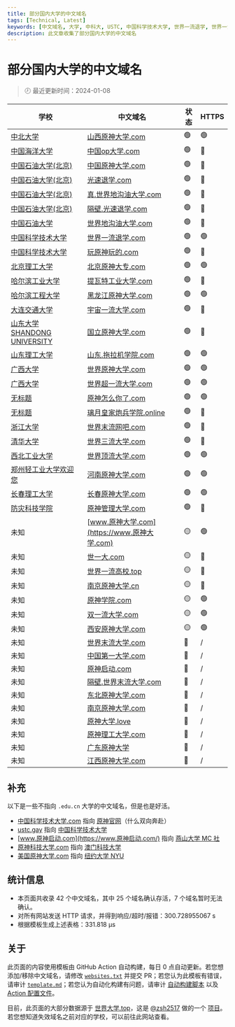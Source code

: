 ```yaml
---
title: 部分国内大学的中文域名
tags: [Technical, Latest]
keywords: [中文域名, 大学, 中科大, USTC, 中国科学技术大学, 世界一流退学, 世界一流大学]
description: 此文章收集了部分国内大学的中文域名
---
```


# 部分国内大学的中文域名

> 🕗 最近更新时间：2024-01-08

| 学校 | 中文域名 | 状态 | HTTPS |
| --- | --- | --- | --- |
| [中北大学](https://www.nuc.edu.cn/) | [山西原神大学.com](https://山西原神大学.com) | <span title='网站正常重定向到 https://www.nuc.edu.cn/'>🟢</span> | 🟢 |
| [中国海洋大学](https://www.ouc.edu.cn/) | [中国op大学.com](http://中国op大学.com) | <span title='网站正常重定向到 https://www.ouc.edu.cn/'>🟢</span> | 🔴 |
| [中国石油大学(北京)](https://www.cup.edu.cn/) | [中国原神大学.com](http://中国原神大学.com) | <span title='网站正常重定向到 https://www.cup.edu.cn/'>🟢</span> | 🔴 |
| [中国石油大学(北京)](https://www.cup.edu.cn/) | [光速退学.com](http://光速退学.com) | <span title='网站正常重定向到 https://www.cup.edu.cn/'>🟢</span> | 🔴 |
| [中国石油大学(北京)](https://www.cup.edu.cn/) | [真.世界地沟油大学.com](http://真.世界地沟油大学.com) | <span title='网站正常重定向到 https://www.cup.edu.cn/'>🟢</span> | 🔴 |
| [中国石油大学(北京)](https://www.cup.edu.cn/) | [隔壁.光速退学.com](http://隔壁.光速退学.com) | <span title='网站正常重定向到 https://www.cup.edu.cn/'>🟢</span> | 🔴 |
| [中国石油大学](https://www.upc.edu.cn/) | [世界地沟油大学.com](http://世界地沟油大学.com) | <span title='网站正常重定向到 https://www.upc.edu.cn/'>🟢</span> | 🔴 |
| [中国科学技术大学](https://www.ustc.edu.cn/) | [世界一流退学.com](https://世界一流退学.com) | <span title='网站正常重定向到 https://www.ustc.edu.cn/'>🟢</span> | 🟢 |
| [中国科学技术大学](https://ustc.edu.cn/) | [玩原神玩的.com](http://玩原神玩的.com) | <span title='网站正常重定向到 https://ustc.edu.cn/'>🟢</span> | 🔴 |
| [北京理工大学](https://bit.edu.cn/) | [北京原神大专.com](https://北京原神大专.com) | <span title='网站正常重定向到 https://bit.edu.cn/'>🟢</span> | 🟢 |
| [哈尔滨工业大学](http://www.hit.edu.cn/) | [提瓦特工业大学.com](http://提瓦特工业大学.com) | <span title='网站正常重定向到 http://www.hit.edu.cn/'>🟢</span> | 🔴 |
| [哈尔滨工程大学](http://www.hrbeu.edu.cn/) | [黑龙江原神大学.com](https://黑龙江原神大学.com) | <span title='网站正常重定向到 http://www.hrbeu.edu.cn/'>🟢</span> | 🟢 |
| [大连交通大学](http://www.djtu.edu.cn/) | [宇宙一流大学.com](http://宇宙一流大学.com) | <span title='网站正常重定向到 http://www.djtu.edu.cn/'>🟢</span> | 🔴 |
| [山东大学 SHANDONG UNIVERSITY](https://www.sdu.edu.cn/) | [国立原神大学.com](http://国立原神大学.com) | <span title='网站正常重定向到 https://www.sdu.edu.cn/'>🟢</span> | 🔴 |
| [山东理工大学](https://www.sdut.edu.cn/) | [山东.拖拉机学院.com](https://山东.拖拉机学院.com) | <span title='网站正常重定向到 https://www.sdut.edu.cn/'>🟢</span> | 🟢 |
| [广西大学](https://www.gxu.edu.cn/) | [世界原神大学.com](https://世界原神大学.com) | <span title='网站正常重定向到 https://www.gxu.edu.cn/'>🟢</span> | 🟢 |
| [广西大学](https://www.gxu.edu.cn/) | [世界超一流大学.com](https://世界超一流大学.com) | <span title='网站正常重定向到 https://www.gxu.edu.cn/'>🟢</span> | 🟢 |
| [无标题](http://www.zufedfc.edu.cn/) | [原神怎么你了.com](https://原神怎么你了.com) | <span title='网站正常重定向到 http://www.zufedfc.edu.cn/'>🟢</span> | 🟢 |
| [无标题](https://www.njust.edu.cn/) | [璃月皇家炮兵学院.online](http://璃月皇家炮兵学院.online) | <span title='网站正常重定向到 https://www.njust.edu.cn/'>🟢</span> | 🔴 |
| [浙江大学](https://www.zju.edu.cn/) | [世界末流网吧.com](http://世界末流网吧.com) | <span title='网站正常重定向到 https://www.zju.edu.cn/'>🟢</span> | 🔴 |
| [清华大学](https://www.tsinghua.edu.cn/) | [世界三流大学.com](http://世界三流大学.com) | <span title='网站正常重定向到 https://www.tsinghua.edu.cn/'>🟢</span> | 🔴 |
| [西北工业大学](https://www.nwpu.edu.cn/) | [世界顶流大学.com](https://世界顶流大学.com) | <span title='网站正常重定向到 https://www.nwpu.edu.cn/'>🟢</span> | 🟢 |
| [郑州轻工业大学欢迎您](http://www.zzuli.edu.cn/) | [河南原神大学.com](https://河南原神大学.com) | <span title='网站正常重定向到 http://www.zzuli.edu.cn/'>🟢</span> | 🟢 |
| [长春理工大学](https://www.cust.edu.cn/) | [长春原神大学.com](https://长春原神大学.com) | <span title='网站正常重定向到 https://www.cust.edu.cn/'>🟢</span> | 🟢 |
| [防灾科技学院](https://www.cidp.edu.cn/) | [原神管理大学.com](http://原神管理大学.com) | <span title='网站正常重定向到 https://www.cidp.edu.cn/'>🟢</span> | 🔴 |
| 未知 | [www.原神大学.com](https://www.原神大学.com) | <span title='网站可能被盗用，也可能使用了 js 实现重定向'>🟡</span> | 🟢 |
| 未知 | [世一大.com](http://世一大.com) | <span title='网站可能被盗用，也可能使用了 js 实现重定向'>🟡</span> | 🔴 |
| 未知 | [世界一流高校.top](http://世界一流高校.top) | <span title='网站可能被盗用，也可能使用了 js 实现重定向'>🟡</span> | 🔴 |
| 未知 | [南京原神大学.cn](http://南京原神大学.cn) | <span title='网站可能被盗用，也可能使用了 js 实现重定向'>🟡</span> | 🔴 |
| 未知 | [原神学院.com](https://原神学院.com) | <span title='网站可能被盗用，也可能使用了 js 实现重定向'>🟡</span> | 🟢 |
| 未知 | [双一流大学.com](https://双一流大学.com) | <span title='网站可能被盗用，也可能使用了 js 实现重定向'>🟡</span> | 🟢 |
| 未知 | [西安原神大学.com](https://西安原神大学.com) | <span title='网站可能被盗用，也可能使用了 js 实现重定向'>🟡</span> | 🟢 |
| 未知 | [世界末流大学.com](https://世界末流大学.com) | <span title='网站重定向到疑似垃圾网站 `http://ww38.世界末流大学.com/`'>🔴</span> | / |
| 未知 | [中国第一大学.com](https://中国第一大学.com) | <span title='网站重定向到疑似垃圾网站 `http://ww25.中国第一大学.com/`'>🔴</span> | / |
| 未知 | [原神启动.com](https://原神启动.com) | <span title='网站重定向到疑似垃圾网站 `https://ymzx.qq.com/`'>🔴</span> | / |
| 未知 | [隔壁.世界末流大学.com](https://隔壁.世界末流大学.com) | <span title='网站重定向到疑似垃圾网站 `http://ww38.隔壁.世界末流大学.com/`'>🔴</span> | / |
| 未知 | [东北原神大学.com](http://东北原神大学.com) | <span title='网站连接错误，可能是域名已过期 (ConnectionError)'>🔴</span> | / |
| 未知 | [南京原神大学.com](http://南京原神大学.com) | <span title='网站连接错误，可能是域名已过期 (ConnectionError)'>🔴</span> | / |
| 未知 | [原神大学.love](http://原神大学.love) | <span title='网站连接错误，可能是域名已过期 (ConnectionError)'>🔴</span> | / |
| 未知 | [原神理工大学.com](https://原神理工大学.com) | <span title='未知异常 ()!!!'>🔴</span> | / |
| 未知 | [广东原神大学](http://广东原神大学) | <span title='网站连接错误，可能是域名已过期 (ConnectionError)'>🔴</span> | / |
| 未知 | [江西原神大学.com](http://江西原神大学.com) | <span title='未知异常 (Server disconnected)!!!'>🔴</span> | / |

## 补充

以下是一些不指向 `.edu.cn` 大学的中文域名，但是也是好活。

- [中国科学技术大学.com](http://中国科学技术大学.com/) 指向 [原神官网](https://ys.mihoyo.com/)（什么双向奔赴）
- [ustc.gay](https://ustc.gay) 指向 [中国科学技术大学](https://www.ustc.edu.cn/)
- [www.原神启动.com](https://www.原神启动.com/) 指向 [燕山大学 MC 社](https://ysumc.club/)
- [原神科技大学.com](http://原神科技大学.com/) 指向 [澳门科技大学](https://www.must.edu.mo/)
- [美国原神大学.com](http://美国原神大学.com/) 指向 [纽约大学 NYU](https://www.nyu.edu)

## 统计信息

- 本页面共收录 $42$ 个中文域名，其中 $25$ 个域名确认存活，$7$ 个域名暂时无法确认。
- 对所有网站发送 HTTP 请求，并得到响应/超时/报错：300.728955067 s
- 根据模板生成上述表格：331.818 μs

## 关于

此页面的内容使用模板由 GitHub Action 自动构建，每日 0 点自动更新。若您想添加/移除中文域名，请修改 [`websites.txt`](https://github.com/PRO-2684/PRO-2684.github.io/tree/master/.github/website-check/websites.txt) 并提交 PR；若您认为此模板有错误，请审计 [`template.md`](https://github.com/PRO-2684/PRO-2684.github.io/tree/master/.github/website-check/template.md)；若您认为自动化构建有问题，请审计 [自动构建脚本](https://github.com/PRO-2684/PRO-2684.github.io/tree/master/.github/website-check/update.py) 以及 [Action 配置文件](https://github.com/PRO-2684/PRO-2684.github.io/tree/master/.github/workflows/website-check.yml)。

目前，此页面的大部分数据源于 [世界大学.top](https://世界大学.top/)，这是 [@zsh2517](https://github.com/zsh2517/) 做的一个 [项目](https://github.com/zsh2517/Shijiedaxue.top)。若您想知道失效域名之前对应的学校，可以前往此网站查看。
